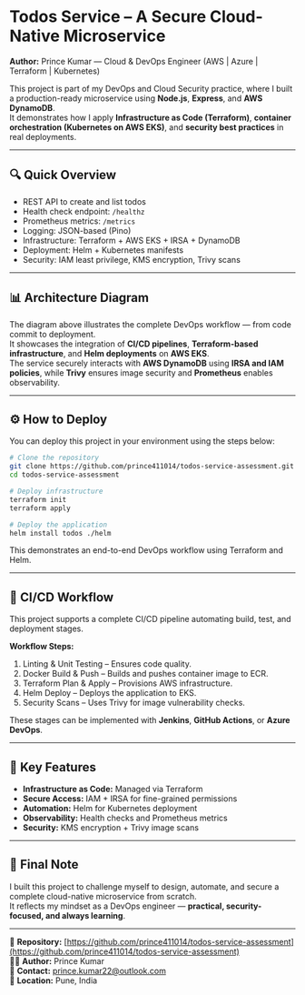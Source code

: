 # Todos Service – A Secure Cloud-Native Microservice

**Author:** Prince Kumar — Cloud & DevOps Engineer (AWS | Azure | Terraform | Kubernetes)

This project is part of my DevOps and Cloud Security practice, where I built a production-ready microservice using **Node.js**, **Express**, and **AWS DynamoDB**.  
It demonstrates how I apply **Infrastructure as Code (Terraform)**, **container orchestration (Kubernetes on AWS EKS)**, and **security best practices** in real deployments.

---

## 🔍 Quick Overview

- REST API to create and list todos  
- Health check endpoint: `/healthz`  
- Prometheus metrics: `/metrics`  
- Logging: JSON-based (Pino)  
- Infrastructure: Terraform + AWS EKS + IRSA + DynamoDB  
- Deployment: Helm + Kubernetes manifests  
- Security: IAM least privilege, KMS encryption, Trivy scans

---

## 📊 Architecture Diagram

The diagram above illustrates the complete DevOps workflow — from code commit to deployment.  
It showcases the integration of **CI/CD pipelines**, **Terraform-based infrastructure**, and **Helm deployments** on **AWS EKS**.  
The service securely interacts with **AWS DynamoDB** using **IRSA and IAM policies**, while **Trivy** ensures image security and **Prometheus** enables observability.

---

## ⚙️ How to Deploy

You can deploy this project in your environment using the steps below:

```bash
# Clone the repository
git clone https://github.com/prince411014/todos-service-assessment.git
cd todos-service-assessment

# Deploy infrastructure
terraform init
terraform apply

# Deploy the application
helm install todos ./helm
```

This demonstrates an end-to-end DevOps workflow using Terraform and Helm.

---

## 🔁 CI/CD Workflow

This project supports a complete CI/CD pipeline automating build, test, and deployment stages.

**Workflow Steps:**
1. Linting & Unit Testing – Ensures code quality.  
2. Docker Build & Push – Builds and pushes container image to ECR.  
3. Terraform Plan & Apply – Provisions AWS infrastructure.  
4. Helm Deploy – Deploys the application to EKS.  
5. Security Scans – Uses Trivy for image vulnerability checks.

These stages can be implemented with **Jenkins**, **GitHub Actions**, or **Azure DevOps**.

---

## 🧠 Key Features

- **Infrastructure as Code:** Managed via Terraform  
- **Secure Access:** IAM + IRSA for fine-grained permissions  
- **Automation:** Helm for Kubernetes deployment  
- **Observability:** Health checks and Prometheus metrics  
- **Security:** KMS encryption + Trivy image scans  

---

## 💬 Final Note

I built this project to challenge myself to design, automate, and secure a complete cloud-native microservice from scratch.  
It reflects my mindset as a DevOps engineer — **practical, security-focused, and always learning**.

---

📂 **Repository:** [https://github.com/prince411014/todos-service-assessment](https://github.com/prince411014/todos-service-assessment)  
👨‍💻 **Author:** Prince Kumar  
📧 **Contact:** prince.kumar22@outlook.com  
📍 **Location:** Pune, India
